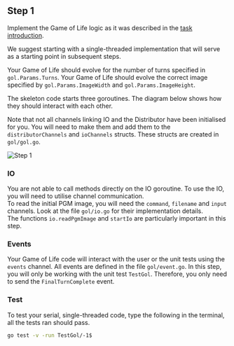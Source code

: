 <!--@include: index.md-->
#

## Step 1

Implement the Game of Life logic as it was described in the [task introduction](../overview#introduction).

We suggest starting with a single-threaded implementation that will serve as a starting point in subsequent steps.

Your Game of Life should evolve for the number of turns specified in `gol.Params.Turns`.
Your Game of Life should evolve the correct image specified by `gol.Params.ImageWidth` and `gol.Params.ImageHeight`.

The skeleton code starts three goroutines.
The diagram below shows how they should interact with each other.

Note that not all channels linking IO and the Distributor have been initialised for you.
You will need to make them and add them to the `distributorChannels` and `ioChannels` structs.
These structs are created in `gol/gol.go`.

![Step 1](/assets/cw_diagrams-Parallel_1.png)

### IO

You are not able to call methods directly on the IO goroutine.
To use the IO, you will need to utilise channel communication.\
To read the initial PGM image, you will need the `command`, `filename` and `input` channels.
Look at the file `gol/io.go` for their implementation details.\
The functions `io.readPgmImage` and `startIo` are particularly important in this step.

### Events

Your Game of Life code will interact with the user or the unit tests using the `events` channel.
All events are defined in the file `gol/event.go`.
In this step, you will only be working with the unit test `TestGol`.
Therefore, you only need to send the `FinalTurnComplete` event.

### Test

To test your serial, single-threaded code, type the following in the terminal, all the tests ran should pass.

``` bash
go test -v -run TestGol/-1$
```
